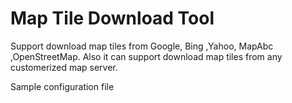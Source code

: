 Map Tile Download Tool
=================

Support download map tiles from Google, Bing ,Yahoo, MapAbc ,OpenStreetMap.
Also it can support download map tiles from any customerized map server.


Sample configuration file 


<?xml version="1.0" encoding="utf-8"?>
<configuration>
  <appSettings>
    <add key="GOOGLEMAP" value="http://mt{GOOGLE_DIGIT}.google.com/vt/lyrs=m@112#hl=en#x={X}#y={Y}#z={ZOOM}#s={GALILEO}" />
    <!--<add key="GOOGLESATELLITE" value="http://khm{GOOGLE_DIGIT}.google.com/kh/v=58#x={X}#y={Y}#z={ZOOM}#s={GALILEO}" />
    <add key="GOOGLEHYBRID" value="http://mt{GOOGLE_DIGIT}.google.com/vt/lyrs=h@112#hl=en#x={X}#y={Y}#z={ZOOM}#s={GALILEO}" />-->
    <add key="GOOGLETERREN" value="http://mt{GOOGLE_DIGIT}.google.com/vt/v=w2p.112#hl=en#x={X}#y={Y}#z={ZOOM}#s={GALILEO}" />
    <add key="GOOGLECHINA" value="http://mt{GOOGLE_DIGIT}.google.cn/vt/v=w2.112#hl=en#gl=cn#x={X}#y={Y}#z={ZOOM}#s={GALILEO}" />
    <add key="MICROSOFTMAP" value="http://ecn.t{MS_DIGIT}.tiles.virtualearth.net/tiles/r{QUAD}.png?g=367#mkt=en-us" />
    <add key="MICROSOFTSATELLITE" value="http://ecn.t{MS_DIGIT}.tiles.virtualearth.net/tiles/a{QUAD}.png?g=367#mkt=en-us" />
    <add key="MICROSOFTHYBRID" value="http://ecn.t{MS_DIGIT}.tiles.virtualearth.net/tiles/h{QUAD}.png?g=367#mkt=en-us" />
    <add key="MICROSOFTTERREN" value="http://ecn.t{MS_DIGIT}.tiles.virtualearth.net/tiles/r{QUAD}.png?g=367#mkt=en-us#shading=hill" />
    <add key="MICROSOFTCHINA" value="http://r{MS_DIGIT}.tiles.ditu.live.com/tiles/r{QUAD}.png?g=44" />
    <add key="YAHOOMAP" value="http://maps{YAHOO_DIGIT}.yimg.com/hx/tl?v=4.2#.intl=en#x={X}#y={YAHOO_Y}#z={YAHOO_ZOOM}#r=1" />
    <!--<add key="YAHOOINDIAHYBRID" value="http://maps.yimg.com/hw/tile?imgtype=png#yimgv=0.95#t=h#x={X}#y={YAHOO_Y}#z={YAHOO_ZOOM_2}" />
    <add key="YAHOOINDIAMAP" value="http://maps.yimg.com/hw/tile?locale=en#imgtype=png#yimgv=1.2#v=4.1#x={X}#y={YAHOO_Y}#z={YAHOO_ZOOM_2}" />-->
    <add key="YAHOOSATELLITE" value="http://maps{YAHOO_DIGIT}.yimg.com/ae/ximg?v=1.9#t=a#s=256#.intl=en#x={X}#y={YAHOO_Y}#z={YAHOO_ZOOM}#r=1" />
    <add key="YAHOOHYBRID" value="http://maps{YAHOO_DIGIT}.yimg.com/hx/tl?v=4.2#t=h#.intl=en#x={X}#y={YAHOO_Y}#z={YAHOO_ZOOM}#r=1" />
    <!--<add key="OPENSATELLITETMAP" value="http://tile.openaerialmap.org/tiles/?v=mgm#layer=openaerialmap-900913#x={X}#y={Y}#zoom={OAM_ZOOM}" />-->
    <add key="OPENCYCLEMAP" value="http://andy.sandbox.cloudmade.com/tiles/cycle/{ZOOM}/{X}/{Y}.png" />
    <add key="OPENSTREETMAP" value="http://tile.openstreetmap.org/{ZOOM}/{X}/{Y}.png" />
    <add key="OSMAMAP" value="http://tah.openstreetmap.org/Tiles/tile/{ZOOM}/{X}/{Y}.png" />
    <add key="MAPABCCHINA" value="http://emap{GOOGLE_DIGIT}.mapabc.com/mapabc/maptile?v=w2.99#x={X}#y={Y}#zoom={OAM_ZOOM}" />
    
  </appSettings>
</configuration>
